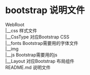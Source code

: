 # bootstrap 说明文件<br>
WebRoot<br>
	|__css 样式文件<br>
	|__CssType 对应Bootstrap CSS<br>
	|__fonts   Bootstrap需要用的字体文件<br>
	|__img<br>
	|__js	  Bootstrap需要用的js<br>
	|__Layout 对应Bootstrap 布局组件<br>
	README.md 说明文件
